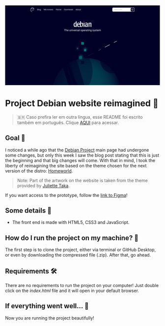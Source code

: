 ![Project Debian website reimagined](redme-images/cover.png)

# Project Debian website reimagined :penguin:

> :brazil: Caso prefira ler em outra língua, esse README foi escrito também em português. Clique [AQUI](https://github.com/lucasmc64/debian-website-reimagined/blob/main/README_pt-br.md) para acessar.

## Goal :dart:

I noticed a while ago that the [Debian Project](https://www.debian.org/) main page had undergone some changes, but only this week I saw the blog post stating that this is just the beginning and that big changes will come. With that in mind, I took the liberty of reimagining the site based on the theme chosen for the next version of the distro: [Homeworld](https://github.com/julietteTaka/homeworld).

> Note: Part of the artwork on the website is taken from the theme provided by [Juliette Taka](https://github.com/julietteTaka).

If you want access to the prototype, follow the [link to Figma](https://www.figma.com/file/Vc2LzPSqGThTRCIgfa5ibf/Debian-Website-Reimagined?node-id=0%3A1)!

## Some details :scroll:

* The front end is made with HTML5, CSS3 and JavaScript.

## How do I run the project on my machine? :thinking:

The first step is to clone the project, either via terminal or GitHub Desktop, or even by downloading the compressed file (.zip). After that, go ahead.

## Requirements :hammer_and_wrench:

There are no requirements to run the project on your computer! Just double click on the *index.html* file and it will open in your default browser.

## If everything went well... :tada:

Now you are running the project beautifully!
